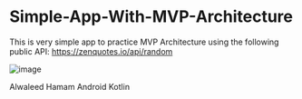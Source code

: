 # Simple-App-With-MVP-Architecture

This is very simple app to practice MVP Architecture using the following public API:
https://zenquotes.io/api/random


![image](https://user-images.githubusercontent.com/22231670/218235185-6d36e3f2-7e41-4d0c-83e4-d49e4c0a070d.png)

Alwaleed Hamam
Android Kotlin
